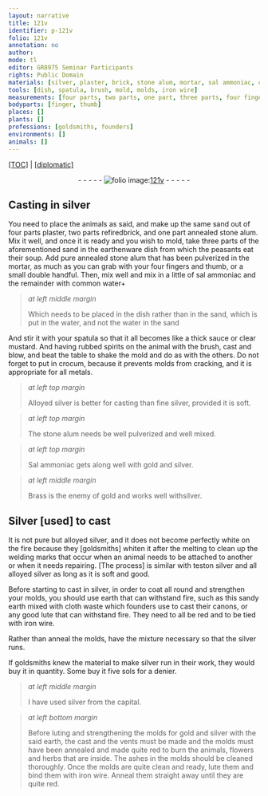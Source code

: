 ```yaml
---
layout: narrative
title: 121v
identifier: p-121v
folio: 121v
annotation: no
author:
mode: tl
editor: GR8975 Seminar Participants
rights: Public Domain
materials: [silver, plaster, brick, stone alum, mortar, sal ammoniac, common water, water, mustard, crocum, metals, Sal ammoniac, gold, Brass, Silver, earth, cloth waste, lute, iron]
tools: [dish, spatula, brush, mold, molds, iron wire]
measurements: [four parts, two parts, one part, three parts, four fingers and thumb, small double handful]
bodyparts: [finger, thumb]
places: []
plants: []
professions: [goldsmiths, founders]
environments: []
animals: []
---
```


<p><a href="{{ site.baseurl }}/translation/" target="_blank">[TOC]</a> | <a href="{{ site.baseurl }}/texts/p-121v_tc/">[diplomatic]</a></p><div class="folio" align="center">- - - - - <a href="http://gallica.bnf.fr/ark:/12148/btv1b10500001g/f248.item.r=" target="_blank"><img src="https://cu-mkp.github.io/2017-workshop-edition/assets/photo-icon.png" alt="folio image: " style="display:inline-block; margin-bottom:-3px;"/>121v</a> - - - - - </div>  
  

## Casting in <span class="m">silver</span>

 
You need to place the animals as said, and make up the same sand out of <span class="ms">four parts</span> <span class="m">plaster</span>, <span class="ms">two parts</span> refired<span class="m">brick</span>, and <span class="ms">one part</span> annealed <span class="m">stone alum</span>. Mix it well, and once it is ready and you wish to mold, take <span class="ms">three parts</span> of the aforementioned sand in the earthenware <span class="tl">dish</span> from which the peasants eat their soup. Add pure annealed <span class="m">stone alum</span> that has been pulverized in the <span class="m">mortar</span>, as much as you can grab with your <span class="ms">four <span class="bp">finger</span>s and <span class="bp">thumb</span></span>, or a <span class="ms">small double handful</span>. Then, mix well and mix in a little of <span class="m">sal ammoniac</span> and the remainder with <span class="m">common water</span>\+ 

> *at left middle margin*
> 
> 
> Which needs to be placed in the <span class="tl">dish</span> rather than in the sand, which is put in the <span class="m">water</span>, and not the <span class="m">water</span> in the sand

 And stir it with your <span class="tl">spatula</span> so that it all becomes like a thick sauce or clear <span class="m">mustard</span>. And having rubbed spirits on the animal with the <span class="tl">brush</span>, cast and blow, and beat the table to shake the <span class="tl">mold</span> and do as with the others. Do not forget to put in <span class="m">crocum</span>, because it prevents <span class="tl">molds</span> from cracking, and it is appropriate for all <span class="m">metals</span>.
 
> *at left top margin*
> 
> 
>   Alloyed <span class="m">silver</span> is better for casting than fine <span class="sup">silver</span>, provided it is soft.
 
> *at left top margin*
> 
> 
>   The <span class="m">stone alum</span> needs be well pulverized and well mixed.
 
> *at left top margin*
> 
> 
>   <span class="m">Sal ammoniac</span> gets along well with <span class="m">gold</span> and <span class="m">silver</span>.
 
> *at left middle margin*
> 
> 
>   <span class="m">Brass</span> is the enemy of <span class="m">gold</span> and works well with<span class="m">silver</span>.
 
 
  

## <span class="m">Silver</span> [used] to cast

 
It is not pure but alloyed <span class="m">silver</span>, and it does not become perfectly white on the fire because they [<span class="pro">goldsmiths</span>] whiten it after the melting to clean up the welding marks that occur when an animal needs to be attached to another or when it needs repairing. [The process] is similar with teston <span class="m">silver</span> and all alloyed <span class="m">silver</span> as long as it is soft and good.
 
Before starting to cast in <span class="m">silver</span>, in order to coat all round and strengthen your <span class="tl">mold</span>s, you should use <span class="m">earth</span> that can withstand fire, such as this sandy <span class="m">earth</span> mixed with <span class="m">cloth waste</span> which <span class="pro">founders</span> use to cast their canons, or any good <span class="m">lute</span> that can withstand fire. They need to all be red and to be tied with <span class="tl"><span class="m">iron</span> wire</span>.
 
Rather than anneal the <span class="tl">mold</span>s, have the mixture necessary so that the <span class="m">silver</span> runs.
 
If <span class="pro">goldsmiths</span> knew the material to make <span class="m">silver</span> run in their work, they would buy it in quantity. Some buy it five sols for a denier.
 
> *at left middle margin*
> 
> 
>   I have used <span class="m">silver</span> from the capital.
 
> *at left bottom margin*
> 
> 
>   Before luting and strengthening the <span class="tl">mold</span>s for <span class="m">gold</span> and <span class="m">silver</span> with the said <span class="m">earth</span>, the cast and the vents must be made and the <span class="tl">mold</span>s must have been annealed and made quite red to burn the animals, flowers and herbs that are inside. The ashes in the <span class="tl">mold</span>s should be cleaned thoroughly. Once the <span class="tl">mold</span>s are quite clean and ready, lute them and bind them with <span class="tl"><span class="m">iron</span> wire</span>. Anneal them straight away until they are quite red.
 
